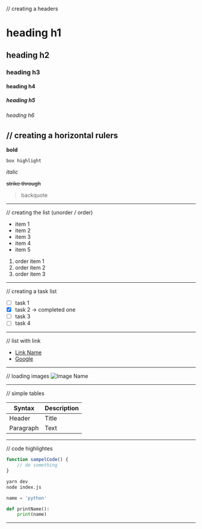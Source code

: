 // creating a headers

# heading h1
## heading h2
### heading h3
#### heading h4
##### heading h5
###### heading h6

// creating a horizontal rulers
---

**bold**

`box highlight`

*italic*

~~strike through~~

> backquote

---

// creating the list (unorder / order)

- item 1
- item 2
- item 3
- item 4
- item 5

1. order item 1
2. order item 2
3. order item 3

---

// creating a task list

- [ ] task 1
- [x] task 2  -> completed one
- [ ] task 3
- [ ] task 4

---

// list with link

- [Link Name](link)
- [Google](https://google.com)

---

// loading images
![Image Name](https://image.url.location/imageName.jpg)

---

// simple tables

| Syntax    | Description |
| --------- | ----------- |
| Header    | Title       |
| Paragraph | Text        |

---

// code highlightes

```js
function sampelCode() {
    // do something
}
```

```sh
yarn dev
node index.js
```

```py
name = 'python'

def printName():
    print(name)
```

---
